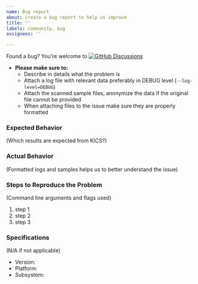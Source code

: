 ```yaml
---
name: Bug report
about: Create a bug report to help us improve
title: ''
labels: community, bug
assignees: ''

---
```


Found a bug? You're welcome to [![GitHub Discussions](https://img.shields.io/badge/chat-discussions-blue.svg?style=flat-square)](https://github.com/Checkmarx/kics/discussions)


- **Please make sure to:**
  - Describe in details what the problem is
  - Attach a log file with relevant data preferably in DEBUG level (`--log-level=DEBUG`)
  - Attach the scanned sample files, anonymize the data if the original file cannot be provided
  - When attaching files to the issue make sure they are properly formatted

### Expected Behavior

(Which results are expected from KICS?)




### Actual Behavior

(Formatted logs and samples helps us to better understand the issue)




### Steps to Reproduce the Problem

(Command line arguments and flags used)

1.  step 1
2.  step 2
3.  step 3

### Specifications
(N/A if not applicable)

-   Version:
-   Platform:
-   Subsystem: 
